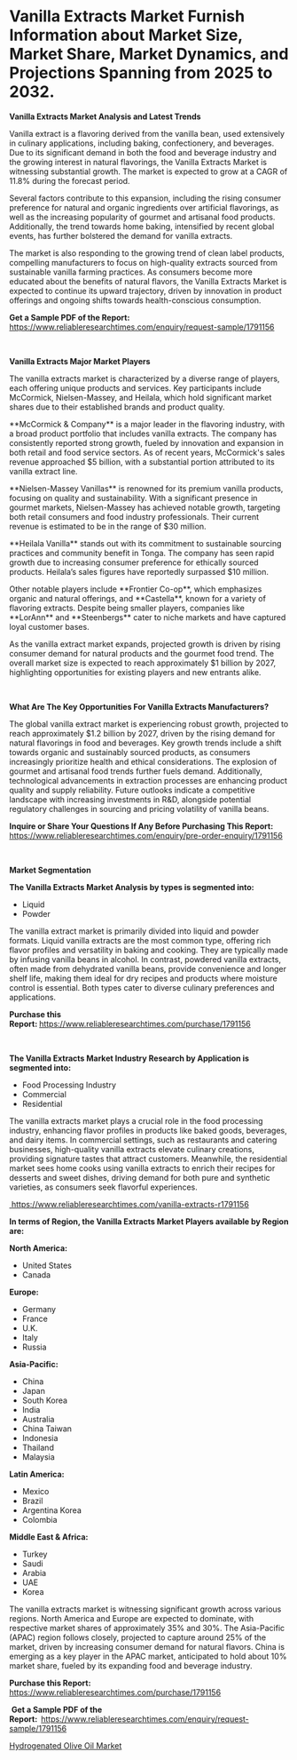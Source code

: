 <p><h1>Vanilla Extracts Market Furnish Information about Market Size, Market Share, Market Dynamics, and Projections Spanning from 2025 to 2032.</h1></p><p><strong>Vanilla Extracts Market Analysis and Latest Trends</strong></p>
<p><p>Vanilla extract is a flavoring derived from the vanilla bean, used extensively in culinary applications, including baking, confectionery, and beverages. Due to its significant demand in both the food and beverage industry and the growing interest in natural flavorings, the Vanilla Extracts Market is witnessing substantial growth. The market is expected to grow at a CAGR of 11.8% during the forecast period. </p><p>Several factors contribute to this expansion, including the rising consumer preference for natural and organic ingredients over artificial flavorings, as well as the increasing popularity of gourmet and artisanal food products. Additionally, the trend towards home baking, intensified by recent global events, has further bolstered the demand for vanilla extracts. </p><p>The market is also responding to the growing trend of clean label products, compelling manufacturers to focus on high-quality extracts sourced from sustainable vanilla farming practices. As consumers become more educated about the benefits of natural flavors, the Vanilla Extracts Market is expected to continue its upward trajectory, driven by innovation in product offerings and ongoing shifts towards health-conscious consumption.</p></p>
<p><strong>Get a Sample PDF of the Report:&nbsp;</strong> <a href="https://www.reliableresearchtimes.com/enquiry/request-sample/1791156?utm_campaign=2105&utm_medium=2&utm_source=Github&utm_content=ia&utm_term=14022025&utm_id=vanilla-extracts">https://www.reliableresearchtimes.com/enquiry/request-sample/1791156</a></p>
<p>&nbsp;</p>
<p><strong>Vanilla Extracts Major Market Players</strong></p>
<p><p>The vanilla extracts market is characterized by a diverse range of players, each offering unique products and services. Key participants include McCormick, Nielsen-Massey, and Heilala, which hold significant market shares due to their established brands and product quality.</p><p>**McCormick & Company** is a major leader in the flavoring industry, with a broad product portfolio that includes vanilla extracts. The company has consistently reported strong growth, fueled by innovation and expansion in both retail and food service sectors. As of recent years, McCormick's sales revenue approached $5 billion, with a substantial portion attributed to its vanilla extract line.</p><p>**Nielsen-Massey Vanillas** is renowned for its premium vanilla products, focusing on quality and sustainability. With a significant presence in gourmet markets, Nielsen-Massey has achieved notable growth, targeting both retail consumers and food industry professionals. Their current revenue is estimated to be in the range of $30 million.</p><p>**Heilala Vanilla** stands out with its commitment to sustainable sourcing practices and community benefit in Tonga. The company has seen rapid growth due to increasing consumer preference for ethically sourced products. Heilala’s sales figures have reportedly surpassed $10 million.</p><p>Other notable players include **Frontier Co-op**, which emphasizes organic and natural offerings, and **Castella**, known for a variety of flavoring extracts. Despite being smaller players, companies like **LorAnn** and **Steenbergs** cater to niche markets and have captured loyal customer bases.</p><p>As the vanilla extract market expands, projected growth is driven by rising consumer demand for natural products and the gourmet food trend. The overall market size is expected to reach approximately $1 billion by 2027, highlighting opportunities for existing players and new entrants alike.</p></p>
<p>&nbsp;</p>
<p><strong>What Are The Key Opportunities For Vanilla Extracts Manufacturers?</strong></p>
<p><p>The global vanilla extract market is experiencing robust growth, projected to reach approximately $1.2 billion by 2027, driven by the rising demand for natural flavorings in food and beverages. Key growth trends include a shift towards organic and sustainably sourced products, as consumers increasingly prioritize health and ethical considerations. The explosion of gourmet and artisanal food trends further fuels demand. Additionally, technological advancements in extraction processes are enhancing product quality and supply reliability. Future outlooks indicate a competitive landscape with increasing investments in R&D, alongside potential regulatory challenges in sourcing and pricing volatility of vanilla beans.</p></p>
<p><strong>Inquire or Share Your Questions If Any Before Purchasing This Report:</strong> <a href="https://www.reliableresearchtimes.com/enquiry/pre-order-enquiry/1791156?utm_campaign=2105&utm_medium=2&utm_source=Github&utm_content=ia&utm_term=14022025&utm_id=vanilla-extracts">https://www.reliableresearchtimes.com/enquiry/pre-order-enquiry/1791156</a></p>
<p>&nbsp;</p>
<p><strong>Market Segmentation</strong></p>
<p><strong>The Vanilla Extracts Market Analysis by types is segmented into:</strong></p>
<p><ul><li>Liquid</li><li>Powder</li></ul></p>
<p><p>The vanilla extract market is primarily divided into liquid and powder formats. Liquid vanilla extracts are the most common type, offering rich flavor profiles and versatility in baking and cooking. They are typically made by infusing vanilla beans in alcohol. In contrast, powdered vanilla extracts, often made from dehydrated vanilla beans, provide convenience and longer shelf life, making them ideal for dry recipes and products where moisture control is essential. Both types cater to diverse culinary preferences and applications.</p></p>
<p><strong>Purchase this Report:&nbsp;</strong><a href="https://www.reliableresearchtimes.com/purchase/1791156?utm_campaign=2105&utm_medium=2&utm_source=Github&utm_content=ia&utm_term=14022025&utm_id=vanilla-extracts">https://www.reliableresearchtimes.com/purchase/1791156</a></p>
<p>&nbsp;</p>
<p><strong>The Vanilla Extracts Market Industry Research by Application is segmented into:</strong></p>
<p><ul><li>Food Processing Industry</li><li>Commercial</li><li>Residential</li></ul></p>
<p><p>The vanilla extracts market plays a crucial role in the food processing industry, enhancing flavor profiles in products like baked goods, beverages, and dairy items. In commercial settings, such as restaurants and catering businesses, high-quality vanilla extracts elevate culinary creations, providing signature tastes that attract customers. Meanwhile, the residential market sees home cooks using vanilla extracts to enrich their recipes for desserts and sweet dishes, driving demand for both pure and synthetic varieties, as consumers seek flavorful experiences.</p></p>
<p><a href="https://www.reliableresearchtimes.com/vanilla-extracts-r1791156?utm_campaign=2105&utm_medium=2&utm_source=Github&utm_content=ia&utm_term=14022025&utm_id=vanilla-extracts">&nbsp;https://www.reliableresearchtimes.com/vanilla-extracts-r1791156</a></p>
<p><strong>In terms of Region, the Vanilla Extracts Market Players available by Region are:</strong></p>
<p>
    <p> <strong> North America: </strong>
        <ul>
            <li>United States</li>
            <li>Canada</li>
        </ul>
        </p> 
    <p> <strong> Europe: </strong>
        <ul>
            <li>Germany</li>
            <li>France</li>
            <li>U.K.</li>
            <li>Italy</li>
            <li>Russia</li>
        </ul>
        </p> 
    <p> <strong> Asia-Pacific: </strong>
        <ul>
            <li>China</li>
            <li>Japan</li>
            <li>South Korea</li>
            <li>India</li>
            <li>Australia</li>
            <li>China Taiwan</li>
            <li>Indonesia</li>
            <li>Thailand</li>
            <li>Malaysia</li>
        </ul>
        </p> 
    <p> <strong> Latin America: </strong>
        <ul>
            <li>Mexico</li>
            <li>Brazil</li>
            <li>Argentina Korea</li>
            <li>Colombia</li>
        </ul>
        </p> 
    <p> <strong> Middle East & Africa: </strong>
        <ul>
            <li>Turkey</li>
            <li>Saudi</li>
            <li>Arabia</li>
            <li>UAE</li>
            <li>Korea</li>
        </ul>
    </p>
    </p>
<p><p>The vanilla extracts market is witnessing significant growth across various regions. North America and Europe are expected to dominate, with respective market shares of approximately 35% and 30%. The Asia-Pacific (APAC) region follows closely, projected to capture around 25% of the market, driven by increasing consumer demand for natural flavors. China is emerging as a key player in the APAC market, anticipated to hold about 10% market share, fueled by its expanding food and beverage industry.</p></p>
<p><strong>Purchase this Report: </strong><a href="https://www.reliableresearchtimes.com/purchase/1791156?utm_campaign=2105&utm_medium=2&utm_source=Github&utm_content=ia&utm_term=14022025&utm_id=vanilla-extracts">https://www.reliableresearchtimes.com/purchase/1791156</a></p>
<p>&nbsp;<strong>Get a Sample PDF of the Report:&nbsp;&nbsp;</strong><a href="https://www.reliableresearchtimes.com/enquiry/request-sample/1791156?utm_campaign=2105&utm_medium=2&utm_source=Github&utm_content=ia&utm_term=14022025&utm_id=vanilla-extracts">https://www.reliableresearchtimes.com/enquiry/request-sample/1791156</a></p>
<p><strong></strong></p>
<p><p><a href="https://github.com/MarciaRunte/Market-Research-Report-List-1/blob/main/hydrogenated-olive-oil-market.md?utm_campaign=2105&utm_medium=2&utm_source=Github&utm_content=ia&utm_term=14022025&utm_id=vanilla-extracts">Hydrogenated Olive Oil Market</a></p></p>